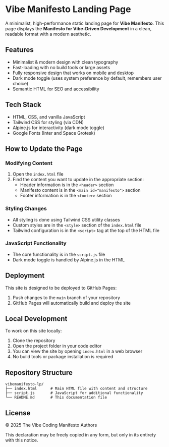 # Vibe Manifesto Landing Page

A minimalist, high-performance static landing page for **Vibe Manifesto**. This page displays the **Manifesto for Vibe-Driven Development** in a clean, readable format with a modern aesthetic.

## Features

- Minimalist & modern design with clean typography
- Fast-loading with no build tools or large assets
- Fully responsive design that works on mobile and desktop
- Dark mode toggle (uses system preference by default, remembers user choice)
- Semantic HTML for SEO and accessibility

## Tech Stack

- HTML, CSS, and vanilla JavaScript
- Tailwind CSS for styling (via CDN)
- Alpine.js for interactivity (dark mode toggle)
- Google Fonts (Inter and Space Grotesk)

## How to Update the Page

### Modifying Content

1. Open the `index.html` file
2. Find the content you want to update in the appropriate section:
   - Header information is in the `<header>` section
   - Manifesto content is in the `<main id="manifesto">` section
   - Footer information is in the `<footer>` section

### Styling Changes

- All styling is done using Tailwind CSS utility classes
- Custom styles are in the `<style>` section of the `index.html` file
- Tailwind configuration is in the `<script>` tag at the top of the HTML file

### JavaScript Functionality

- The core functionality is in the `script.js` file
- Dark mode toggle is handled by Alpine.js in the HTML

## Deployment

This site is designed to be deployed to GitHub Pages:

1. Push changes to the `main` branch of your repository
2. GitHub Pages will automatically build and deploy the site

## Local Development

To work on this site locally:

1. Clone the repository
2. Open the project folder in your code editor
3. You can view the site by opening `index.html` in a web browser
4. No build tools or package installation is required

## Repository Structure

```
vibemanifesto-lp/
├── index.html      # Main HTML file with content and structure
├── script.js       # JavaScript for additional functionality
└── README.md       # This documentation file
```

## License

© 2025 The Vibe Coding Manifesto Authors

This declaration may be freely copied in any form, but only in its entirety with this notice.
